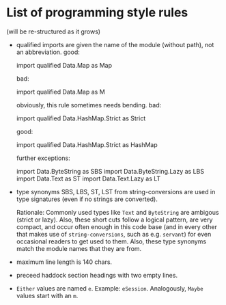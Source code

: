 
List of programming style rules
===============================

(will be re-structured as it grows)

- qualified imports are given the name of the module (without path),
  not an abbreviation.  good:

    import qualified Data.Map as Map

  bad:

    import qualified Data.Map as M

  obviously, this rule sometimes needs bending.  bad:

    import qualified Data.HashMap.Strict as Strict

  good:

    import qualified Data.HashMap.Strict as HashMap

  further exceptions:

    import Data.ByteString as SBS
    import Data.ByteString.Lazy as LBS
    import Data.Text as ST
    import Data.Text.Lazy as LT

- type synonyms SBS, LBS, ST, LST from string-conversions are used in
  type signatures (even if no strings are converted).

  Rationale: Commonly used types like `Text` and `ByteString` are
  ambigous (strict or lazy).  Also, these short cuts follow a logical
  pattern, are very compact, and occur often enough in this code base
  (and in every other that makes use of `string-conversions`, such as
  e.g. `servant`) for even occasional readers to get used to them.
  Also, these type synonyms match the module names that they are from.

- maximum line length is 140 chars.

- preceed haddock section headings with two empty lines.

- `Either` values are named `e`.  Example: `eSession`.  Analogously,
  `Maybe` values start with an `m`.

